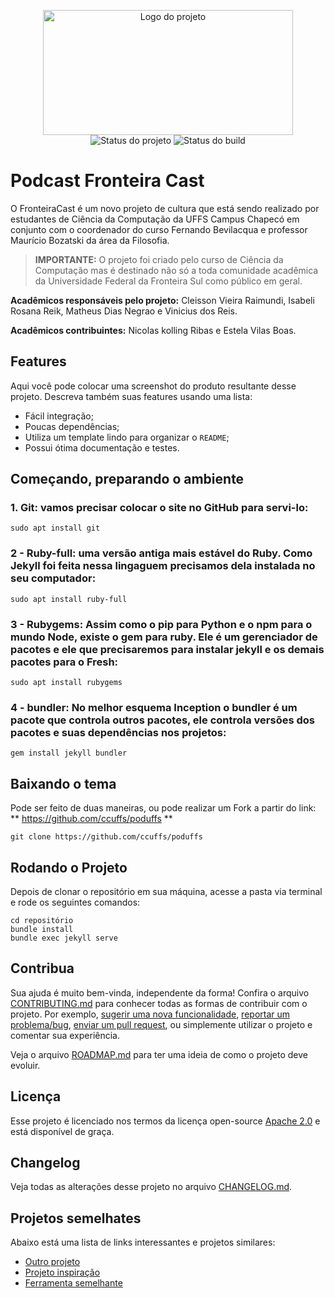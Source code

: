<p align="center">
    <img width="400" height="200" src="http://uffs.cc/fronteiracast/img/logo-readme.png" title="Logo do projeto"><br />
    <img src="https://img.shields.io/maintenance/yes/2019?style=for-the-badge" title="Status do projeto">
    <img src="https://img.shields.io/travis/ccuffs/template?style=for-the-badge" title="Status do build">
</p>

# Podcast Fronteira Cast

O FronteiraCast é um novo projeto de cultura que está sendo realizado por estudantes de Ciência da Computação da UFFS Campus Chapecó em conjunto com o coordenador do curso Fernando Bevilacqua e professor Maurício Bozatski da área da Filosofia.

> **IMPORTANTE:** O projeto foi criado pelo curso de Ciência da Computação mas é destinado não só a toda comunidade acadêmica da Universidade Federal da Fronteira Sul como público em geral.

**Acadêmicos responsáveis pelo projeto:** Cleisson Vieira Raimundi, Isabeli Rosana Reik, Matheus Dias Negrao e Vinicius dos Reis.

**Acadêmicos contribuintes:** Nicolas kolling Ribas e Estela Vilas Boas.

## Features

Aqui você pode colocar uma screenshot do produto resultante desse projeto. Descreva também suas features usando uma lista:

* Fácil integração;
* Poucas dependências;
* Utiliza um template lindo para organizar o `README`;
* Possui ótima documentação e testes.

## Começando, preparando o ambiente

### 1. Git: vamos precisar colocar o site no GitHub para servi-lo:

```
sudo apt install git
```

### 2 - Ruby-full: uma versão antiga mais estável do Ruby. Como Jekyll foi feita nessa lingaguem precisamos dela instalada no seu computador:

```
sudo apt install ruby-full
```

### 3 - Rubygems: Assim como o pip para Python e o npm para o mundo Node, existe o gem para ruby. Ele é um gerenciador de pacotes e ele que precisaremos para instalar jekyll e os demais pacotes para o Fresh:

```
sudo apt install rubygems
```

### 4 - bundler: No melhor esquema Inception o bundler é um pacote que controla outros pacotes, ele controla versões dos pacotes e suas dependências nos projetos:

```
gem install jekyll bundler
```

## Baixando o tema

Pode ser feito de duas maneiras, ou pode realizar um Fork a partir do link: ** https://github.com/ccuffs/poduffs **

```
git clone https://github.com/ccuffs/poduffs
```

## Rodando o Projeto

Depois de clonar o repositório em sua máquina, acesse a pasta via terminal e rode os seguintes comandos: 

```
cd repositório
bundle install
bundle exec jekyll serve
```


## Contribua

Sua ajuda é muito bem-vinda, independente da forma! Confira o arquivo [CONTRIBUTING.md](CONTRIBUTING.md) para conhecer todas as formas de contribuir com o projeto. Por exemplo, [sugerir uma nova funcionalidade](https://github.com/ccuffs/template/issues/new?assignees=&labels=&template=feature_request.md&title=), [reportar um problema/bug](https://github.com/ccuffs/template/issues/new?assignees=&labels=bug&template=bug_report.md&title=), [enviar um pull request](https://github.com/ccuffs/hacktoberfest/blob/master/docs/tutorial-pull-request.md), ou simplemente utilizar o projeto e comentar sua experiência.

Veja o arquivo [ROADMAP.md](ROADMAP.md) para ter uma ideia de como o projeto deve evoluir.


## Licença

Esse projeto é licenciado nos termos da licença open-source [Apache 2.0](https://choosealicense.com/licenses/apache-2.0/) e está disponível de graça.

## Changelog

Veja todas as alterações desse projeto no arquivo [CHANGELOG.md](CHANGELOG.md).

## Projetos semelhates

Abaixo está uma lista de links interessantes e projetos similares:

* [Outro projeto](https://github.com/projeto)
* [Projeto inspiração](https://github.com/projeto)
* [Ferramenta semelhante](https://github.com/projeto)
